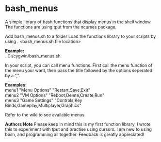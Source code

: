 # bash_menus
A simple library of bash functions that display menus in the shell window. The functions are using tput from the ncurses package.

Add bash_menus.sh to a folder
Load the functions library to your scripts by using
. <bash_menus.sh file location>

<b>Example:</b><br>
. C:/cygwin/bash_menus.sh

In your script, you can call menu functions. First call the menu function of the menu your want, then pass the title followed by the options seperated by a ",".

<b>Examples:</b> <br>
menu1 "Menu Options" "Restart,Save,Exit" <br>
menu2 "VM Options" "Reboot,Delete,Create,Run" <br>
menu3 "Game Settings" "Controls,Key Binds,Gameplay,Multiplayer,Graphics" <br>

Refer to the wiki to see available menus.


<b>Authors Note</b>
Please keep in mind this is my first function library, I wrote this to experiment with tput and practise using cursors. I am new to using bash, and programming all together. Feedback is greatly appreciated!
